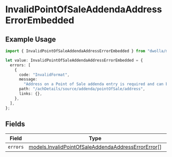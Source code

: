 # InvalidPointOfSaleAddendaAddressErrorEmbedded

## Example Usage

```typescript
import { InvalidPointOfSaleAddendaAddressErrorEmbedded } from "dwolla/models";

let value: InvalidPointOfSaleAddendaAddressErrorEmbedded = {
  errors: [
    {
      code: "InvalidFormat",
      message:
        "Address on a Point of Sale addenda entry is required and can be up to 27 characters.",
      path: "/achDetails/source/addenda/pointOfSale/address",
      links: {},
    },
  ],
};
```

## Fields

| Field                                                                                                          | Type                                                                                                           | Required                                                                                                       | Description                                                                                                    |
| -------------------------------------------------------------------------------------------------------------- | -------------------------------------------------------------------------------------------------------------- | -------------------------------------------------------------------------------------------------------------- | -------------------------------------------------------------------------------------------------------------- |
| `errors`                                                                                                       | [models.InvalidPointOfSaleAddendaAddressErrorError](../models/invalidpointofsaleaddendaaddresserrorerror.md)[] | :heavy_minus_sign:                                                                                             | N/A                                                                                                            |